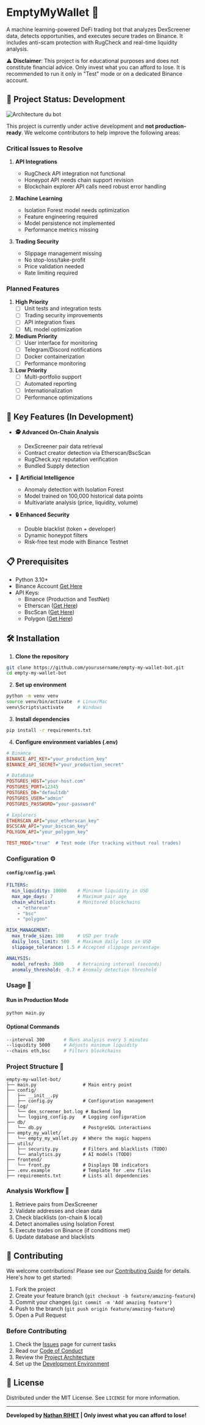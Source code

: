 # EmptyMyWallet 💸

A machine learning-powered DeFi trading bot that analyzes DexScreener data, detects opportunities, and executes secure trades on Binance. It includes anti-scam protection with RugCheck and real-time liquidity analysis.

⚠️ **Disclaimer**: This project is for educational purposes and does not constitute financial advice. Only invest what you can afford to lose. It is recommended to run it only in "Test" mode or on a dedicated Binance account.

## 🚨 Project Status: Development

![Architecture du bot](frontend/crypto-bot.jpg)

This project is currently under active development and **not production-ready**. We welcome contributors to help improve the following areas:

### Critical Issues to Resolve

1. **API Integrations**
   - RugCheck API integration not functional
   - Honeypot API needs chain support revision
   - Blockchain explorer API calls need robust error handling

2. **Machine Learning**
   - Isolation Forest model needs optimization
   - Feature engineering required
   - Model persistence not implemented
   - Performance metrics missing

3. **Trading Security**
   - Slippage management missing
   - No stop-loss/take-profit
   - Price validation needed
   - Rate limiting required

### Planned Features

1. **High Priority**
   - [ ] Unit tests and integration tests
   - [ ] Trading security improvements
   - [ ] API integration fixes
   - [ ] ML model optimization

2. **Medium Priority**
   - [ ] User interface for monitoring
   - [ ] Telegram/Discord notifications
   - [ ] Docker containerization
   - [ ] Performance monitoring

3. **Low Priority**
   - [ ] Multi-portfolio support
   - [ ] Automated reporting
   - [ ] Internationalization
   - [ ] Performance optimizations

## 🚀 Key Features (In Development)

- **🕵️ Advanced On-Chain Analysis**
  - DexScreener pair data retrieval
  - Contract creator detection via Etherscan/BscScan
  - RugCheck.xyz reputation verification
  - Bundled Supply detection

- **🤖 Artificial Intelligence**
  - Anomaly detection with Isolation Forest
  - Model trained on 100,000 historical data points
  - Multivariate analysis (price, liquidity, volume)

- **🔒 Enhanced Security**
  - Double blacklist (token + developer)
  - Dynamic honeypot filters
  - Risk-free test mode with Binance Testnet

## 📋 Prerequisites

- Python 3.10+
- Binance Account [Get Here](https://www.binance.com/)
- API Keys:
  - Binance (Production and TestNet)
  - Etherscan ([Get Here](https://etherscan.io/apis))
  - BscScan ([Get Here](https://bscscan.com/apis))
  - Polygon ([Get Here](https://polygonscan.com/apis))

## 🛠️ Installation

1. **Clone the repository**
```bash
git clone https://github.com/yourusername/empty-my-wallet-bot.git
cd empty-my-wallet-bot
```

2. **Set up environment**
```bash
python -m venv venv
source venv/bin/activate  # Linux/Mac
venv\Scripts\activate     # Windows
```

3. **Install dependencies**
```bash
pip install -r requirements.txt
```

4. **Configure environment variables (.env)**
```ini
# Binance
BINANCE_API_KEY="your_production_key"
BINANCE_API_SECRET="your_production_secret"

# Database
POSTGRES_HOST="your-host.com"
POSTGRES_PORT=12345
POSTGRES_DB="defaultdb"
POSTGRES_USER="admin"
POSTGRES_PASSWORD="your-password"

# Explorers
ETHERSCAN_API="your_etherscan_key"
BSCSCAN_API="your_bscscan_key"
POLYGON_API="your_polygon_key"

TEST_MODE="true"  # Test mode (For tracking without real trades)
```

### **Configuration ⚙️**

#### **`config/config.yaml`**
```yaml
FILTERS:
  min_liquidity: 10000    # Minimum liquidity in USD
  max_age_days: 7         # Maximum pair age
  chain_whitelist:        # Monitored blockchains
    - "ethereum"
    - "bsc"
    - "polygon"

RISK_MANAGEMENT:
  max_trade_size: 100     # USD per trade
  daily_loss_limit: 500   # Maximum daily loss in USD
  slippage_tolerance: 1.5 # Accepted slippage percentage

ANALYSIS:
  model_refresh: 3600     # Retraining interval (seconds)
  anomaly_threshold: -0.7 # Anomaly detection threshold
```

### **Usage 🚦**

#### **Run in Production Mode**
```bash
python main.py
```

#### **Optional Commands**
```bash
--interval 300       # Runs analysis every 5 minutes
--liquidity 5000     # Adjusts minimum liquidity
--chains eth,bsc     # Filters blockchains
```

### **Project Structure 📂**
```
empty-my-wallet-bot/
├── main.py                 # Main entry point
├── config/
│   ├── __init__.py
│   ├── config.py           # Configuration management
├── log/
│   └── dex_screener_bot.log # Backend log
│   └── logging_config.py   # Logging configuration
├── db/
│   └── db.py               # PostgreSQL interactions
├── empty_my_wallet/
│   └── empty_my_wallet.py  # Where the magic happens
├── utils/
│   ├── security.py         # Filters and blacklists (TODO)
│   └── analytics.py        # AI models (TODO)
├── frontend/
│   └── front.py            # Displays DB indicators
├── .env.example            # Template for .env files
├── requirements.txt        # Lists all dependencies
```

### **Analysis Workflow 🔄**
1. Retrieve pairs from DexScreener  
2. Validate addresses and clean data  
3. Check blacklists (on-chain & local)  
4. Detect anomalies using Isolation Forest  
5. Execute trades on Binance (if conditions met)  
6. Update database and blacklists  

## 🤝 Contributing

We welcome contributions! Please see our [Contributing Guide](CONTRIBUTING.md) for details. Here's how to get started:

1. Fork the project
2. Create your feature branch (`git checkout -b feature/amazing-feature`)
3. Commit your changes (`git commit -m 'Add amazing feature'`)
4. Push to the branch (`git push origin feature/amazing-feature`)
5. Open a Pull Request

### Before Contributing

1. Check the [Issues](https://github.com/yourusername/empty-my-wallet-bot/issues) page for current tasks
2. Read our [Code of Conduct](CODE_OF_CONDUCT.md)
3. Review the [Project Architecture](docs/ARCHITECTURE.md)
4. Set up the [Development Environment](docs/DEVELOPMENT.md)

## 📄 License

Distributed under the MIT License. See `LICENSE` for more information.

---

**Developed by [Nathan RIHET](https://www.linkedin.com/in/nathan-rihet/) | Only invest what you can afford to lose!**

